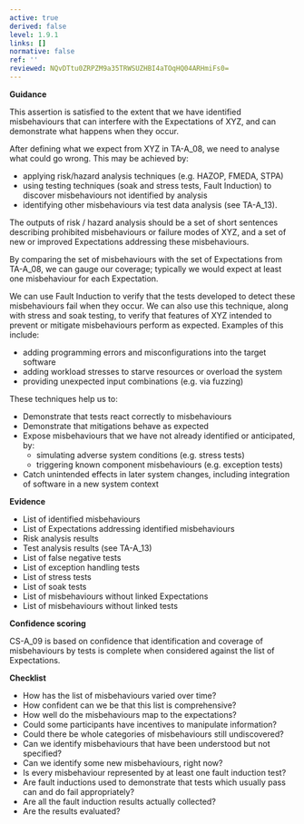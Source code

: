 ```yaml
---
active: true
derived: false
level: 1.9.1
links: []
normative: false
ref: ''
reviewed: NQvDTtu0ZRPZM9a35TRWSUZHBI4aTOqHQ04ARHmiFs0=
---
```


**Guidance**

This assertion is satisfied to the extent that we have identified misbehaviours
that can interfere with the Expectations of XYZ, and can demonstrate what
happens when they occur.

After defining what we expect from XYZ in TA-A_08, we need to analyse what
could go wrong. This may be achieved by:

* applying risk/hazard analysis techniques (e.g. HAZOP, FMEDA, STPA)
* using testing techniques (soak and stress tests, Fault Induction) to discover
  misbehaviours not identified by analysis
* identifying other misbehaviours via test data analysis (see TA-A_13).

The outputs of risk / hazard analysis should be a set of short sentences
describing prohibited misbehaviours or failure modes of XYZ, and a set of new or
improved Expectations addressing these misbehaviours.

By comparing the set of misbehaviours with the set of Expectations from
TA-A_08, we can gauge our coverage; typically we would expect at least one
misbehaviour for each Expectation.

We can use Fault Induction to verify that the tests developed to detect these
misbehaviours fail when they occur. We can also use this technique, along with
stress and soak testing, to verify that features of XYZ intended to prevent or
mitigate misbehaviours perform as expected. Examples of this include:

- adding programming errors and misconfigurations into the target software
- adding workload stresses to starve resources or overload the system
- providing unexpected input combinations (e.g. via fuzzing)

These techniques help us to:

- Demonstrate that tests react correctly to misbehaviours
- Demonstrate that mitigations behave as expected
- Expose misbehaviours that we have not already identified or anticipated, by:
    - simulating adverse system conditions (e.g. stress tests)
    - triggering known component misbehaviours (e.g. exception tests)
- Catch unintended effects in later system changes, including integration of
  software in a new system context

**Evidence**

- List of identified misbehaviours
- List of Expectations addressing identified misbehaviours
- Risk analysis results
- Test analysis results (see TA-A_13)
- List of false negative tests
- List of exception handling tests
- List of stress tests
- List of soak tests
- List of misbehaviours without linked Expectations
- List of misbehaviours without linked tests

**Confidence scoring**

CS-A_09 is based on confidence that identification and coverage of
misbehaviours by tests is complete when considered against the list of
Expectations.

**Checklist**

- How has the list of misbehaviours varied over time?
- How confident can we be that this list is comprehensive?
- How well do the misbehaviours map to the expectations?
- Could some participants have incentives to manipulate information?
- Could there be whole categories of misbehaviours still undiscovered?
- Can we identify misbehaviours that have been understood but not specified?
- Can we identify some new misbehaviours, right now?
- Is every misbehaviour represented by at least one fault induction test?
- Are fault inductions used to demonstrate that tests which usually pass can
  and do fail appropriately?
- Are all the fault induction results actually collected?
- Are the results evaluated?
